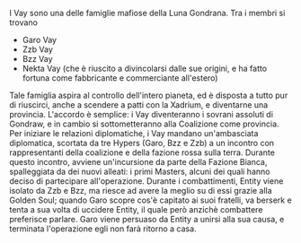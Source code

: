 I Vay sono una delle famiglie mafiose della Luna Gondrana. Tra i membri si trovano

 - Garo Vay
 - Zzb Vay
 - Bzz Vay
 - Nekta Vay (che è riuscito a divincolarsi dalle sue origini, e ha fatto fortuna come fabbricante e commerciante all'estero)

Tale famiglia aspira al controllo dell'intero pianeta, ed è disposta a tutto pur di riuscirci, anche a scendere a patti con la Xadrium, e diventarne una provincia.
L'accordo è semplice: i Vay diventeranno i sovrani assoluti di Gondraw, e in cambio si sottometteranno alla Coalizione come provincia. Per iniziare le relazioni diplomatiche, i Vay mandano un'ambasciata diplomatica, scortata da tre Hypers (Garo, Bzz e Zzb) a un incontro con rappresentanti della coalizione e della fazione rossa sulla terra.
Durante questo incontro, avviene un'incursione da parte della Fazione Bianca, spalleggiata da dei nuovi alleati: i primi Masters, alcuni dei quali hanno deciso di partecipare all'operazione.
Durante i combattimenti, Entity viene isolato da Zzb e Bzz, ma riesce ad avere la meglio su di essi grazie alla Golden Soul; quando Garo scopre cos'è capitato ai suoi fratelli, va berserk e tenta a sua volta di uccidere Entity, il quale però anzichè combattere preferisce parlare.
Garo viene persuaso da Entity a unirsi alla sua causa, e terminata l'operazione egli non farà ritorno a casa.